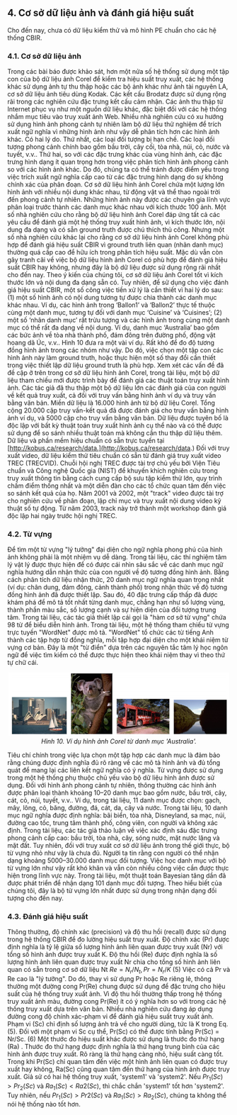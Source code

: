 ## 4. Cơ sở dữ liệu ảnh và đánh giá hiệu suất
Cho đến nay, chưa có dữ liệu kiểm thử và mô hình PE chuẩn cho các hệ thống CBIR.
### 4.1. Cơ sở dữ liệu ảnh 
Trong các bài báo được khảo sát, hơn một nửa số hệ thống sử dụng một tập con của bộ dữ liệu ảnh Corel để kiểm tra hiệu suất truy xuất, các hệ thống khác sử dụng ảnh tự thu thập hoặc các bộ ảnh khác như ảnh tài nguyên LA, cơ sở dữ liệu ảnh tiêu dùng Kodak. Các kết cấu Brodatz được sử dụng rộng rãi trong các nghiên cứu đặc trưng kết cấu cảm nhận. Các ảnh thu thập từ Internet phục vụ như một nguồn dữ liệu khác, đặc biệt đối với các hệ thống nhắm mục tiêu vào truy xuất ảnh Web.
Nhiều nhà nghiên cứu có xu hướng sử dụng hình ảnh phong cảnh tự nhiên làm bộ dữ liệu thử nghiệm để trích xuất ngữ nghĩa vì những hình ảnh như vậy dễ phân tích hơn các hình ảnh khác. Có hai lý do. Thứ nhất, các loại đối tượng bị hạn chế. Các loại đối tượng phong cảnh chính bao gồm bầu trời, cây cối, tòa nhà, núi, cỏ, nước và tuyết, v.v.. Thứ hai, so với các đặc trưng khác của vùng hình ảnh, các đặc trưng hình dạng ít quan trọng hơn trong việc phân tích hình ảnh phong cảnh so với các hình ảnh khác. Do đó, chúng ta có thể tránh được điểm yếu trong việc trích xuất ngữ nghĩa cấp cao từ các đặc trưng hình dạng do sự không chính xác của phân đoạn.
Cơ sở dữ liệu hình ảnh Corel chứa một lượng lớn hình ảnh với nhiều nội dung khác nhau, từ động vật và thể thao ngoài trời đến phong cảnh tự nhiên. Những hình ảnh này được các chuyên gia lĩnh vực phân loại trước thành các danh mục khác nhau với kích thước 100 ảnh. Một số nhà nghiên cứu cho rằng bộ dữ liệu hình ảnh Corel đáp ứng tất cả các yêu cầu để đánh giá một hệ thống truy xuất hình ảnh, vì kích thước lớn, nội dung đa dạng và có sẵn ground truth được chú thích thủ công. Nhưng một số nhà nghiên cứu khác lại cho rằng cơ sở dữ liệu hình ảnh Corel không phù hợp để đánh giá hiệu suất CBIR vì ground truth liên quan (nhãn danh mục) thường quá cấp cao để hữu ích trong phân tích hiệu suất. Mặc dù vẫn còn gây tranh cãi về việc bộ dữ liệu hình ảnh Corel có phù hợp để đánh giá hiệu suất CBIR hay không, nhưng đây là bộ dữ liệu được sử dụng rộng rãi nhất cho đến nay.
Theo ý kiến của chúng tôi, cơ sở dữ liệu ảnh Corel tốt vì kích thước lớn và nội dung đa dạng sẵn có. Tuy nhiên, để sử dụng cho việc đánh giá hiệu suất CBIR, một số công việc tiền xử lý là cần thiết vì hai lý do sau: (1) một số hình ảnh có nội dung tương tự được chia thành các danh mục khác nhau. Ví dụ, các hình ảnh trong ‘Ballon1’ và ‘Ballon2’ thực tế thuộc cùng một danh mục, tương tự đối với danh mục ‘Cuisine’ và ‘Cuisines’; (2) một số ‘nhãn danh mục’ rất trừu tượng và các hình ảnh trong cùng một danh mục có thể rất đa dạng về nội dung. Ví dụ, danh mục ‘Australia’ bao gồm các bức ảnh về tòa nhà thành phố, đám đông trên đường phố, động vật hoang dã Úc, v.v.. Hình 10 đưa ra một vài ví dụ. Rất khó để đo độ tương đồng hình ảnh trong các nhóm như vậy.
Do đó, việc chọn một tập con các hình ảnh này làm ground truth, hoặc thực hiện một số thay đổi cần thiết trong việc thiết lập dữ liệu ground truth là phù hợp. Xem xét các vấn đề đã đề cập ở trên trong cơ sở dữ liệu hình ảnh Corel, trong tài liệu, một bộ dữ liệu tham chiếu mới được trình bày để đánh giá các thuật toán truy xuất hình ảnh. Các tác giả đã thu thập một bộ dữ liệu lớn các đánh giá của con người về kết quả truy xuất, cả đối với truy vấn bằng hình ảnh ví dụ và truy vấn bằng văn bản. Miền dữ liệu là 16.000 hình ảnh từ bộ dữ liệu Corel. Tổng cộng 20.000 cặp truy vấn-kết quả đã được đánh giá cho truy vấn bằng hình ảnh ví dụ, và 5000 cặp cho truy vấn bằng văn bản. Dữ liệu được tuyên bố là độc lập với bất kỳ thuật toán truy xuất hình ảnh cụ thể nào và có thể được sử dụng để so sánh nhiều thuật toán mà không cần thu thập dữ liệu thêm. Dữ liệu và phần mềm hiệu chuẩn có sẵn trực tuyến tại [http://kobus.ca/research/data.](http://kobus.ca/research/data.)
Đối với truy xuất video, dữ liệu kiểm thử tiêu chuẩn có sẵn từ đánh giá truy xuất video TREC (TRECVID). Chuỗi hội nghị TREC được tài trợ chủ yếu bởi Viện Tiêu chuẩn và Công nghệ Quốc gia (NIST) để khuyến khích nghiên cứu trong truy xuất thông tin bằng cách cung cấp bộ sưu tập kiểm thử lớn, quy trình chấm điểm thống nhất và một diễn đàn cho các tổ chức quan tâm đến việc so sánh kết quả của họ. Năm 2001 và 2002, một "track" video được tài trợ cho nghiên cứu về phân đoạn, lập chỉ mục và truy xuất nội dung video kỹ thuật số tự động. Từ năm 2003, track này trở thành một workshop đánh giá độc lập hai ngày trước hội nghị TREC.

### 4.2. Từ vựng
Để tìm một từ vựng "lý tưởng" đại diện cho ngữ nghĩa phong phú của hình ảnh không phải là một nhiệm vụ dễ dàng. Trong tài liệu, các thí nghiệm tâm lý vật lý được thực hiện để có được cái nhìn sâu sắc về các danh mục ngữ nghĩa hướng dẫn nhận thức của con người về độ tương đồng hình ảnh. Bằng cách phân tích dữ liệu nhận thức, 20 danh mục ngữ nghĩa quan trọng nhất (ví dụ: chân dung, đám đông, cảnh thành phố) trong nhận thức về độ tương đồng hình ảnh đã được thiết lập. Sau đó, 40 đặc trưng cấp thấp đã được khám phá để mô tả tốt nhất từng danh mục, chẳng hạn như số lượng vùng, thành phần màu sắc, số lượng cạnh và sự hiện diện của đối tượng trung tâm. Trong tài liệu, các tác giả thiết lập cái gọi là "hàm cơ sở từ vựng" chứa 98 từ để biểu diễn hình ảnh. Trong tài liệu, một hệ thống tham chiếu từ vựng trực tuyến "WordNet" được mô tả. "WordNet" tổ chức các từ tiếng Anh thành các tập hợp từ đồng nghĩa, mỗi tập hợp đại diện cho một khái niệm từ vựng cơ bản. Đây là một "từ điển" dựa trên các nguyên tắc tâm lý học ngôn ngữ để việc tìm kiếm có thể được thực hiện theo khái niệm thay vì theo thứ tự chữ cái.
<p align="center">
  <img src="/figures/fig10.png" alt="Hình 10. Ví dụ hình ảnh Corel từ danh mục 'Australia'." width="500"/>
  <br>
  <em>Hình 10. Ví dụ hình ảnh Corel từ danh mục 'Australia'. </em>
</p>
Tiêu chí chính trong việc lựa chọn một tập hợp các danh mục là đảm bảo rằng chúng được định nghĩa đủ rõ ràng về các mô tả hình ảnh và đủ tổng quát để mang lại các liên kết ngữ nghĩa có ý nghĩa. Từ vựng được sử dụng trong một hệ thống phụ thuộc chủ yếu vào bộ dữ liệu hình ảnh được sử dụng. Đối với hình ảnh phong cảnh tự nhiên, thông thường các hình ảnh được phân loại thành khoảng 10–20 danh mục bao gồm nước, bầu trời, cây, cát, cỏ, núi, tuyết, v.v.. Ví dụ, trong tài liệu, 11 danh mục được chọn: gạch, mây, lông, cỏ, băng, đường, đá, cát, da, cây và nước. Trong tài liệu, 10 danh mục ngữ nghĩa được định nghĩa: bãi biển, tòa nhà, Disneyland, sa mạc, núi, đường cao tốc, trung tâm thành phố, công viên, con người và không xác định. Trong tài liệu, các tác giả thảo luận về việc xác định sáu đặc trưng phong cảnh cấp cao: bầu trời, tòa nhà, cây, sóng nước, mặt nước lặng và mặt đất.
Tuy nhiên, đối với truy xuất cơ sở dữ liệu ảnh trong thế giới thực, bộ từ vựng nhỏ như vậy là chưa đủ. Người ta tin rằng con người có thể nhận dạng khoảng 5000–30.000 danh mục đối tượng. Việc học danh mục với bộ từ vựng lớn như vậy rất khó khăn và vẫn còn nhiều công việc cần được thực hiện trong lĩnh vực này. Trong tài liệu, một thuật toán Bayesian tăng dần đã được phát triển để nhận dạng 101 danh mục đối tượng. Theo hiểu biết của chúng tôi, đây là bộ từ vựng lớn nhất được sử dụng trong nhận dạng đối tượng cho đến nay. 

### 4.3. Đánh giá hiệu suất
Thông thường, độ chính xác (precision) và độ thu hồi (recall) được sử dụng trong hệ thống CBIR để đo lường hiệu suất truy xuất. Độ chính xác (Pr) được định nghĩa là tỷ lệ giữa số lượng hình ảnh liên quan được truy xuất (Nr) với tổng số hình ảnh được truy xuất K. Độ thu hồi (Re) được định nghĩa là số lượng hình ảnh liên quan được truy xuất Nr chia cho tổng số hình ảnh liên quan có sẵn trong cơ sở dữ liệu Nt 
$Re = N_r/N_t , Pr =N_r/K$       (5) 
Việc có cả Pr và Re cao là "lý tưởng". Do đó, thay vì sử dụng Pr hoặc Re riêng lẻ, thông thường một đường cong Pr(Re) chung được sử dụng để đặc trưng cho hiệu suất của hệ thống truy xuất ảnh.
Vì độ thu hồi thường thấp trong hệ thống truy xuất ảnh màu, đường cong Pr(Re) ít có ý nghĩa hơn so với trong các hệ thống truy xuất dựa trên văn bản. Nhiều nhà nghiên cứu đang áp dụng đường cong độ chính xác-phạm vi để đánh giá hiệu suất truy xuất ảnh. Phạm vi (Sc) chỉ định số lượng ảnh trả về cho người dùng, tức là K trong Eq. (5). Đối với một phạm vi Sc cụ thể, Pr(Sc) có thể được tính bằng Pr(Sc) = Nr/Sc. (6) Một thước đo hiệu suất khác được sử dụng là thước đo thứ hạng (Ra) . Thước đo thứ hạng được định nghĩa là thứ hạng trung bình của các hình ảnh được truy xuất. Rõ ràng là thứ hạng càng nhỏ, hiệu suất càng tốt.
Trong khi Pr(Sc) chỉ quan tâm đến việc một hình ảnh liên quan có được truy xuất hay không, Ra(Sc) cũng quan tâm đến thứ hạng của hình ảnh được truy xuất. Giả sử có hai hệ thống truy xuất, 'system1' và 'system2'. Nếu $Pr_1(Sc) > Pr_2(Sc)$ và $Ra_1(Sc) < Ra2(Sc)$, thì chắc chắn 'system1' tốt hơn 'system2'. Tuy nhiên, nếu $Pr_1(Sc) > Pr2(Sc)$ và $Ra_1(Sc) > Ra_2(Sc)$, chúng ta không thể nói hệ thống nào tốt hơn. 